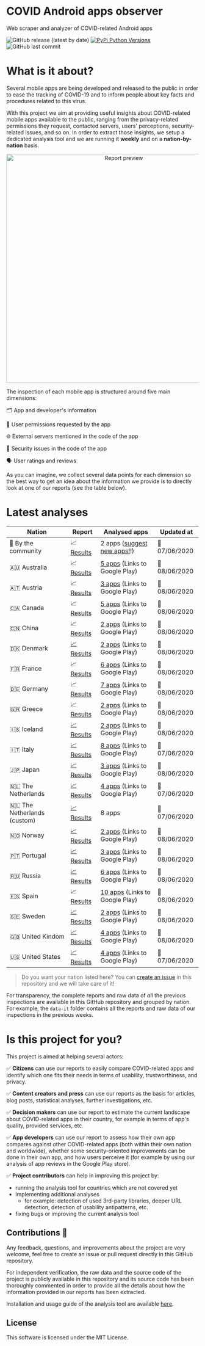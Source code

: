 # COVID Android apps observer
Web scraper and analyzer of COVID-related Android apps

![GitHub release (latest by date)](https://img.shields.io/github/v/release/iivanoo/covid-apps-observer)
[![PyPi Python Versions](https://img.shields.io/pypi/pyversions/yt2mp3.svg)](https://pypi.python.org/pypi/yt2mp3/)
![GitHub last commit](https://img.shields.io/github/last-commit/iivanoo/covid-apps-observer)

# What is it about?
Several mobile apps are being developed and released to the public in order to ease the tracking of COVID-19 and to inform people about key facts and procedures related to this virus.   

With this project we aim at providing useful insights about COVID-related mobile apps available to the public, ranging from the privacy-related permissions they request, contacted servers, users' perceptions, security-related issues, and so on. In order to extract those insights, we setup a dedicated analysis tool and we are running it **weekly** and on a **nation-by-nation** basis. 

<p align="center">
<img src="https://media.giphy.com/media/lOxJZCPqVvVTVH5q2d/giphy.gif" alt="Report preview" width="600"/>
</p>

The inspection of each mobile app is structured around five main dimensions:

:card_index_dividers: App and developer's information

:key: User permissions requested by the app

:globe_with_meridians: External servers mentioned in the code of the app

:closed_lock_with_key: Security issues in the code of the app

:speaking_head: User ratings and reviews

As you can imagine, we collect several data points for each dimension so the best way to get an idea about the information we provide is to directly look at one of our reports (see the table below).  

# Latest analyses

| **Nation** | **Report** | **Analysed apps** | **Updated at** | 
|-------------------------|-------------------------|-------------------------|-------------------------|
:rainbow: By the community | :chart_with_upwards_trend: [Results](data/data_community/reports/report_2020_6_7.md) | 2 apps ([suggest new apps!](https://github.com/iivanoo/covid-apps-observer/issues/new)!) | :calendar: 07/06/2020
:australia: Australia | :chart_with_upwards_trend: [Results](data/data_au/reports/report_2020_6_8.md) | [5 apps](https://play.google.com/store/search?q=covid&c=apps&gl=au) (Links to Google Play) | :calendar: 08/06/2020
:austria: Austria | :chart_with_upwards_trend: [Results](data/data_at/reports/report_2020_6_8.md) | [3 apps](https://play.google.com/store/search?q=covid&c=apps&gl=at) (Links to Google Play) | :calendar: 08/06/2020
:canada: Canada | :chart_with_upwards_trend: [Results](data/data_ca/reports/report_2020_6_8.md) | [5 apps](https://play.google.com/store/search?q=covid&c=apps&gl=ca) (Links to Google Play) | :calendar: 08/06/2020
:cn: China | :chart_with_upwards_trend: [Results](data/data_cn/reports/report_2020_6_8.md) | [2 apps](https://play.google.com/store/search?q=covid&c=apps&gl=cn) (Links to Google Play) | :calendar: 08/06/2020
:denmark: Denmark | [:chart_with_upwards_trend: Results](data/data_dk/reports/report_2020_6_8.md) | [2 apps](https://play.google.com/store/search?q=covid&c=apps&gl=dk) (Links to Google Play) | :calendar: 08/06/2020
:fr: France | :chart_with_upwards_trend: [Results](data/data_fr/reports/report_2020_6_8.md) | [6 apps](https://play.google.com/store/search?q=covid&c=apps&gl=fr) (Links to Google Play) | :calendar: 08/06/2020
:de: Germany | :chart_with_upwards_trend: [Results](data/data_de/reports/report_2020_6_8.md) | [7 apps](https://play.google.com/store/search?q=covid&c=apps&gl=de) (Links to Google Play) | :calendar: 08/06/2020
:greece: Greece | :chart_with_upwards_trend: [Results](data/data_gr/reports/report_2020_6_8.md) | [2 apps](https://play.google.com/store/search?q=covid&c=apps&gl=gr) (Links to Google Play) | :calendar: 08/06/2020
:iceland: Iceland | [:chart_with_upwards_trend: Results](data/data_ic/reports/report_2020_6_8.md) | [2 apps](https://play.google.com/store/search?q=covid&c=apps&gl=ic) (Links to Google Play) | :calendar: 08/06/2020
:it: Italy | [:chart_with_upwards_trend: Results](data/data_it/reports/report_2020_6_7.md) | [8 apps](https://play.google.com/store/search?q=covid&c=apps&gl=it) (Links to Google Play) | :calendar: 07/06/2020
:jp: Japan | [:chart_with_upwards_trend: Results](data/data_jp/reports/report_2020_6_8.md) | [3 apps](https://play.google.com/store/search?q=covid&c=apps&gl=jp) (Links to Google Play) | :calendar: 08/06/2020
:netherlands: The Netherlands | [:chart_with_upwards_trend: Results](data/data_nl/reports/report_2020_6_7.md) | [4 apps](https://play.google.com/store/search?q=covid&c=apps&gl=nl) (Links to Google Play) | :calendar: 07/06/2020
:netherlands: The Netherlands (custom) | [:chart_with_upwards_trend: Results](data/data_nl_custom/reports/report_2020_6_7.md) | 8 apps | :calendar: 07/06/2020
:norway: Norway | [:chart_with_upwards_trend: Results](data/data_no/reports/report_2020_6_8.md) | [2 apps](https://play.google.com/store/search?q=covid&c=apps&gl=no) (Links to Google Play) | :calendar: 08/06/2020
:portugal: Portugal | [:chart_with_upwards_trend: Results](data/data_pt/reports/report_2020_6_8.md) | [3 apps](https://play.google.com/store/search?q=covid&c=apps&gl=pt) (Links to Google Play) | :calendar: 08/06/2020
:ru: Russia | [:chart_with_upwards_trend: Results](data/data_ru/reports/report_2020_6_8.md) | [6 apps](https://play.google.com/store/search?q=covid&c=apps&gl=ru) (Links to Google Play) | :calendar: 08/06/2020
:es: Spain | :chart_with_upwards_trend: [Results](data/data_es/reports/report_2020_6_8.md) | [10 apps](https://play.google.com/store/search?q=covid&c=apps&gl=es) (Links to Google Play) | :calendar: 08/06/2020
:sweden: Sweden | [:chart_with_upwards_trend: Results](data/data_se/reports/report_2020_6_8.md) | [2 apps](https://play.google.com/store/search?q=covid&c=apps&gl=se) (Links to Google Play) | :calendar: 08/06/2020
:uk: United Kindom | [:chart_with_upwards_trend: Results](data/data_uk/reports/report_2020_6_8.md) | [4 apps](https://play.google.com/store/search?q=covid&c=apps&gl=uk) (Links to Google Play) | :calendar: 08/06/2020
:us: United States | [:chart_with_upwards_trend: Results](data/data_us/reports/report_2020_6_7.md) | [4 apps](https://play.google.com/store/search?q=covid&c=apps&gl=us) (Links to Google Play) | :calendar: 07/06/2020


> Do you want your nation listed here? You can [create an issue](https://github.com/iivanoo/covid-apps-observer/issues/new) in this repository and we will take care of it!

For transparency, the complete reports and raw data of _all_ the previous inspections are available in this GitHub repository and grouped by nation. For example, the ``data-it`` folder contains all the reports and raw data of our inspections in the previous weeks.

# Is this project for you?

This project is aimed at helping several actors:

:white_check_mark: **Citizens** can use our reports to easily compare COVID-related apps and identify which one fits their needs in terms of usability, trustworthiness, and privacy.

:white_check_mark: **Content creators and press** can use our reports as the basis for articles, blog posts, statistical analyses, further investigations, etc.

:white_check_mark: **Decision makers** can use our report to estimate the current landscape about COVID-related apps in their country, for example in terms of app's quality, provided services, etc.

:white_check_mark: **App developers** can use our report to assess how their own app compares against other COVID-related apps (both within their own nation and worldwide), whether some security-oriented improvements can be done in their own app, and how users perceive it (for example by using our analysis of app reviews in the Google Play store).

:white_check_mark: **Project contributors** can help in improving this project by:
  - running the analysis tool for countries which are not covered yet
  - implementing additional analyses
    * for example: detection of used 3rd-party libraries, deeper URL detection, detection of usability antipatterns, etc.
  - fixing bugs or improving the current analysis tool

## Contributions :rainbow:

Any feedback, questions, and improvements about the project are very welcome, feel free to create an issue or pull request directly in this GitHub repository. 

For independent verification, the raw data and the source code of the project is publicly available in this repository and its source code has been thoroughly commented in order to provide all the details about how the information provided in our reports has been extracted. 

Installation and usage guide of the analysis tool are available [here](code/).

## License

This software is licensed under the MIT License.


